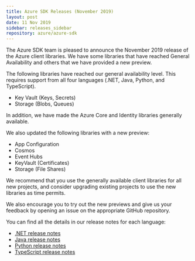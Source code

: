 ```yaml
---
title: Azure SDK Releases (November 2019)
layout: post
date: 11 Nov 2019
sidebar: releases_sidebar
repository: azure/azure-sdk
---
```


The Azure SDK team is pleased to announce the November 2019 release of the Azure client libraries.  We have some libraries that have reached General Availability and others that we have provided a new preview.

The following libraries have reached our general availability level.  This requires support from all four languages (.NET, Java, Python, and TypeScript).

* Key Vault (Keys, Secrets)
* Storage (Blobs, Queues)

In addition, we have made the Azure Core and Identity libraries generally available.

We also updated the following libraries with a new preview:

* App Configuration
* Cosmos
* Event Hubs
* KeyVault (Certificates)
* Storage (File Shares)

We recommend that you use the generally available client libraries for all new projects, and consider upgrading existing projects to use the new libraries as time permits.

We also encourage you to try out the new previews and give us your feedback by opening an issue on the appropriate GitHub repository.

You can find all the details in our release notes for each language:

* [.NET release notes]({{site.baseurl}}/releases/2019-11/dotnet.html)
* [Java release notes]({{site.baseurl}}/releases/2019-11/java.html)
* [Python release notes]({{site.baseurl}}/releases/2019-11/python.html)
* [TypeScript release notes]({{site.baseurl}}/releases/2019-11/js.html)
